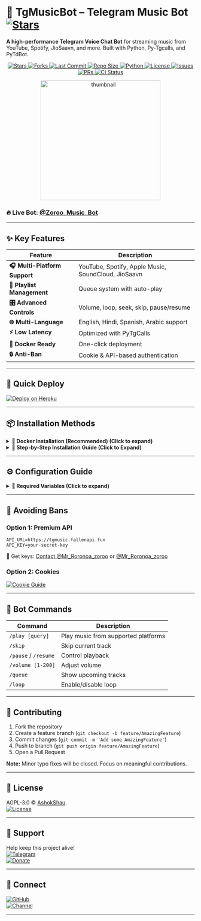 # 🎵 TgMusicBot – Telegram Music Bot [![Stars](https://img.shields.io/github/stars/Maya12981/Music-bot?style=social)](https://github.com/Maya12981/Music-bot/stargazers)

**A high-performance Telegram Voice Chat Bot** for streaming music from YouTube, Spotify, JioSaavn, and more. Built with Python, Py-Tgcalls, and PyTdBot.

<p align="center">
  <!-- GitHub Stars -->
  <a href="https://github.com/Maya12981/Music-bot/stargazers">
    <img src="https://img.shields.io/github/stars/Maya12981/Music-bot?style=for-the-badge&color=black&logo=github" alt="Stars"/>
  </a>
  
  <!-- GitHub Forks -->
  <a href="https://github.com/Maya12981/Music-bot/network/members">
    <img src="https://img.shields.io/github/forks/Maya12981/Music-bot?style=for-the-badge&color=black&logo=github" alt="Forks"/>
  </a>

  <!-- Last Commit -->
  <a href="https://github.com/Maya12981/Music-bot/commits/Maya12981">
    <img src="https://img.shields.io/github/last-commit/Maya12981/Music-bot?style=for-the-badge&color=blue" alt="Last Commit"/>
  </a>

  <!-- Repo Size -->
  <a href="https://github.com/Maya12981/Music-bot">
    <img src="https://img.shields.io/github/repo-size/Maya12981/Music-bot?style=for-the-badge&color=success" alt="Repo Size"/>
  </a>

  <!-- Language -->
  <a href="https://www.python.org/">
    <img src="https://img.shields.io/badge/Written%20in-Python-orange?style=for-the-badge&logo=python" alt="Python"/>
  </a>

  <!-- License -->
  <a href="https://github.com/Maya12981/Music-bot/blob/master/LICENSE">
    <img src="https://img.shields.io/github/license/Maya12981/Music-bot?style=for-the-badge&color=blue" alt="License"/>
  </a>

  <!-- Open Issues -->
  <a href="https://github.com/Maya12981/Music-bot/issues">
    <img src="https://img.shields.io/github/issues/Maya12981/Music-bot?style=for-the-badge&color=red" alt="Issues"/>
  </a>

  <!-- Pull Requests -->
  <a href="https://github.com/Maya12981/Music-bot/pulls">
    <img src="https://img.shields.io/github/issues-pr/Maya12981/Music-bot?style=for-the-badge&color=purple" alt="PRs"/>
  </a>

  <!-- GitHub Workflow CI -->
  <a href="https://github.com/Maya12981/Music-bot/actions">
    <img src="https://img.shields.io/github/actions/workflow/status/Maya12981/Music-bot/code-fixer.yml?style=for-the-badge&label=CI&logo=github" alt="CI Status"/>
  </a>
</p>

<p align="center">
   <img src="https://raw.githubusercontent.com/Maya12981/Music-bot/master/.github/images/thumb.png" alt="thumbnail" width="320" height="320">
</p>

### 🔥 Live Bot: [@Zoroo_Music_Bot](https://t.me/Zoroo_Music_Bot)

---

## ✨ Key Features

| Feature | Description |
|---------|-------------|
| **🎧 Multi-Platform Support** | YouTube, Spotify, Apple Music, SoundCloud, JioSaavn |
| **📜 Playlist Management** | Queue system with auto-play |
| **🎛️ Advanced Controls** | Volume, loop, seek, skip, pause/resume |
| **🌐 Multi-Language** | English, Hindi, Spanish, Arabic support |
| **⚡ Low Latency** | Optimized with PyTgCalls |
| **🐳 Docker Ready** | One-click deployment |
| **🔒 Anti-Ban** | Cookie & API-based authentication |

---

## 🚀 Quick Deploy

[![Deploy on Heroku](https://img.shields.io/badge/Deploy%20on%20Heroku-430098?style=for-the-badge&logo=heroku)](https://heroku.com/deploy?template=https://github.com/Maya12981/Music-bot)

---

## 📦 Installation Methods


<details>

<summary><strong>📌 Docker Installation (Recommended) (Click to expand)</strong></summary>

### 🐳 Prerequisites
1. Install Docker:
   - [Linux](https://docs.docker.com/engine/install/)
   - [Windows/Mac](https://docs.docker.com/desktop/install/)

### 🚀 Quick Setup
1. Clone the repository:
   ```sh
   git clone https://github.com/Maya12981/Music-bot.git && cd Music-Bot
   ```

### 🔧 Configuration
1. Prepare environment file:
   ```sh
   cp sample.env .env
   ```

2. Edit configuration (choose one method):
   - **Beginner-friendly (nano)**:
     ```sh
     nano .env
     ```
     - Edit values
     - Save: `Ctrl+O` → Enter → `Ctrl+X`

   - **Advanced (vim)**:
     ```sh
     vi .env
     ```
     - Press `i` to edit
     - Save: `Esc` → `:wq` → Enter

### 🏗️ Build & Run
1. Build Docker image:
   ```sh
   docker build -t Music-Bot .
   ```

2. Run container (auto-restarts on crash/reboot):
   ```sh
   docker run -d \
     --name Music-Bot \
     --env-file .env \
     --restart unless-stopped \
     Music-Bot
   ```

### 🔍 Monitoring
1. Check logs:
   ```sh
   docker logs -f Music-Bot
   ```
   (Exit with `Ctrl+C`)

### ⚙️ Management Commands
- **Stop container**:
  ```sh
  docker stop Music-Bot
  ```

- **Start container**:
  ```sh
  docker start Music-Bot
  ```

- **Update the bot**:
  ```sh
  docker stop Music-Bot
  docker rm Music-Bot
  git pull origin master
  docker build -t Music-Bot .
  docker run -d --name Music-Bot --env-file .env --restart unless-stopped tgmusicbot
  ```

</details>


<details>
<summary><strong>📌 Step-by-Step Installation Guide (Click to Expand)</strong></summary>

### 🛠️ System Preparation
1. **Update your system** (Recommended):
   ```sh
   sudo apt-get update && sudo apt-get upgrade -y
   ```

2. **Install essential tools**:
   ```sh
   sudo apt-get install git python3-pip ffmpeg tmux -y
   ```

### ⚡ Quick Setup
1. **Install UV package manager**:
   ```sh
   pip3 install uv
   ```

2. **Clone the repository**:
   ```sh
   git clone https://github.com/Maya12981/Music-Bot.git && cd TgMusicBot
   ```

### 🐍 Python Environment
1. **Create virtual environment**:
   ```sh
   uv venv
   ```

2. **Activate environment**:
   - Linux/Mac: `source .venv/bin/activate`
   - Windows (PowerShell): `.\.venv\Scripts\activate`

3. **Install dependencies**:
   ```sh
   uv pip install -e .
   ```

### 🔐 Configuration
1. **Setup environment file**:
   ```sh
   cp sample.env .env
   ```

2. **Edit configuration** (Choose one method):
   - **For beginners** (nano editor):
     ```sh
     nano .env
     ```
     - Edit values
     - Save: `Ctrl+O` → Enter → `Ctrl+X`

   - **For advanced users** (vim):
     ```sh
     vi .env
     ```
     - Press `i` to edit
     - Save: `Esc` → `:wq` → Enter

### 🤖 Running the Bot
1. **Start in tmux session** (keeps running after logout):
   ```sh
   tmux new -s musicbot
   tgmusic
   ```

   **Tmux Cheatsheet**:
   - Detach: `Ctrl+B` then `D`
   - Reattach: `tmux attach -t musicbot`
   - Kill session: `tmux kill-session -t musicbot`

### 🔄 After Updates
To restart the bot:
```sh
tmux attach -t musicbot
# Kill with Ctrl+C
tgmusic
```

</details>

---

## ⚙️ Configuration Guide

<details>
<summary><b>🔑 Required Variables (Click to expand)</b></summary>

| Variable | Description | How to Get |
|----------|-------------|------------|
| `API_ID` | Telegram App ID | [my.telegram.org](https://my.telegram.org/apps) |
| `API_HASH` | Telegram App Hash | [my.telegram.org](https://my.telegram.org/apps) |
| `TOKEN` | Bot Token | [@BotFather](https://t.me/BotFather) |
| `STRING1-10` | Pyrogram Sessions | [@String_Session_generte_bot](https://t.me/String_Session_generte_bot) |
| `MONGO_URI` | MongoDB Connection | [MongoDB Atlas](https://cloud.mongodb.com) |

</details>

---

## 🍪 Avoiding Bans

### Option 1: Premium API
```env
API_URL=https://tgmusic.fallenapi.fun
API_KEY=your-secret-key
```
📌 Get keys: [Contact @Mr_Roronoa_zoroo](https://t.me/Mr_Roronoa_zoroo) or [@Mr_Roronoa_zoroo](https://t.me/Mr_Roronoa_zoroo)

### Option 2: Cookies
[![Cookie Guide](https://img.shields.io/badge/Guide-Read%20Here-blue?style=flat-square)](https://github.com/Maya12981/Music-bot/blob/master/cookies/README.md)

---

## 🤖 Bot Commands

| Command | Description |
|---------|-------------|
| `/play [query]` | Play music from supported platforms |
| `/skip` | Skip current track |
| `/pause` / `/resume` | Control playback |
| `/volume [1-200]` | Adjust volume |
| `/queue` | Show upcoming tracks |
| `/loop` | Enable/disable loop |

---

## 🤝 Contributing

1. Fork the repository
2. Create a feature branch (`git checkout -b feature/AmazingFeature`)
3. Commit changes (`git commit -m 'Add some AmazingFeature'`)
4. Push to branch (`git push origin feature/AmazingFeature`)
5. Open a Pull Request

**Note:** Minor typo fixes will be closed. Focus on meaningful contributions.

---

## 📜 License

AGPL-3.0 © [AshokShau](https://github.com/Maya12981).  
[![License](https://img.shields.io/github/license/Maya12981/Music-bot?color=blue)](LICENSE)

---

## 💖 Support

Help keep this project alive!  
[![Telegram](https://img.shields.io/badge/Chat-Support%20Group-blue?logo=telegram)](https://t.me/Zoro_bots)  
[![Donate](https://img.shields.io/badge/Donate-Crypto/PayPal-ff69b4)](https://t.me/Zoro_bots)

---

## 🔗 Connect

[![GitHub](https://img.shields.io/badge/Follow-GitHub-black?logo=github)](https://github.com/Maya12981)  
[![Channel](https://img.shields.io/badge/Updates-Channel-blue?logo=telegram)](https://t.me/Zoro_bots)

---
